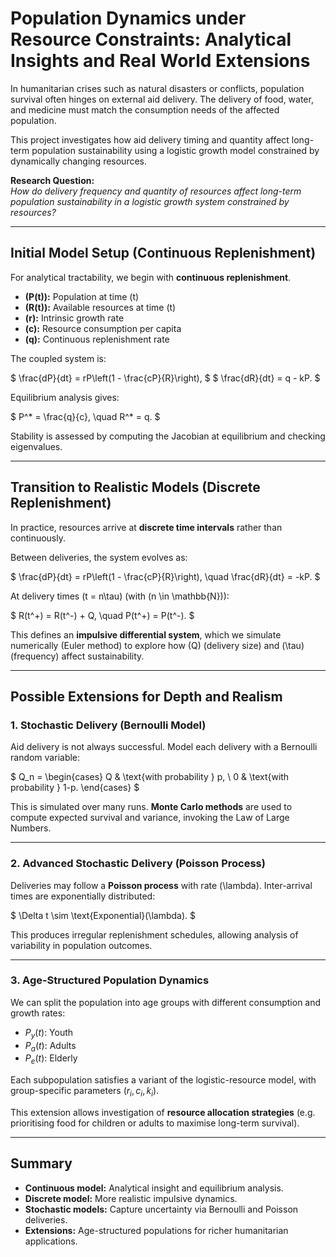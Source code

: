 # Population Dynamics under Resource Constraints: Analytical Insights and Real World Extensions

In humanitarian crises such as natural disasters or conflicts, population survival often hinges on external aid delivery. The delivery of food, water, and medicine must match the consumption needs of the affected population.  

This project investigates how aid delivery timing and quantity affect long-term population sustainability using a logistic growth model constrained by dynamically changing resources.

**Research Question:**  
*How do delivery frequency and quantity of resources affect long-term population sustainability in a logistic growth system constrained by resources?*

---

## Initial Model Setup (Continuous Replenishment)

For analytical tractability, we begin with **continuous replenishment**.

- **\(P(t)\):** Population at time \(t\)  
- **\(R(t)\):** Available resources at time \(t\)  
- **\(r\):** Intrinsic growth rate  
- **\(c\):** Resource consumption per capita  
- **\(q\):** Continuous replenishment rate  

The coupled system is:

$
\frac{dP}{dt} = rP\left(1 - \frac{cP}{R}\right),
$
$
\frac{dR}{dt} = q - kP.
$

Equilibrium analysis gives:

$
P^* = \frac{q}{c}, \quad R^* = q.
$

Stability is assessed by computing the Jacobian at equilibrium and checking eigenvalues.

---

## Transition to Realistic Models (Discrete Replenishment)

In practice, resources arrive at **discrete time intervals** rather than continuously.  

Between deliveries, the system evolves as:

$
\frac{dP}{dt} = rP\left(1 - \frac{cP}{R}\right), \quad \frac{dR}{dt} = -kP.
$

At delivery times \(t = n\tau\) (with \(n \in \mathbb{N}\)):

$
R(t^+) = R(t^-) + Q, \quad P(t^+) = P(t^-).
$

This defines an **impulsive differential system**, which we simulate numerically (Euler method) to explore how \(Q\) (delivery size) and \(\tau\) (frequency) affect sustainability.

---

## Possible Extensions for Depth and Realism

### 1. Stochastic Delivery (Bernoulli Model)

Aid delivery is not always successful. Model each delivery with a Bernoulli random variable:

$
Q_n =
\begin{cases}
Q & \text{with probability } p, \\
0 & \text{with probability } 1-p.
\end{cases}
$

This is simulated over many runs. **Monte Carlo methods** are used to compute expected survival and variance, invoking the Law of Large Numbers.

---

### 2. Advanced Stochastic Delivery (Poisson Process)

Deliveries may follow a **Poisson process** with rate \(\lambda\). Inter-arrival times are exponentially distributed:

$
\Delta t \sim \text{Exponential}(\lambda).
$

This produces irregular replenishment schedules, allowing analysis of variability in population outcomes.

---

### 3. Age-Structured Population Dynamics

We can split the population into age groups with different consumption and growth rates:

- $P_y(t)$: Youth  
- $P_a(t)$: Adults  
- $P_e(t)$: Elderly  

Each subpopulation satisfies a variant of the logistic-resource model, with group-specific parameters $(r_i, c_i, k_i)$.  

This extension allows investigation of **resource allocation strategies** (e.g. prioritising food for children or adults to maximise long-term survival).

---

## Summary

- **Continuous model:** Analytical insight and equilibrium analysis.  
- **Discrete model:** More realistic impulsive dynamics.  
- **Stochastic models:** Capture uncertainty via Bernoulli and Poisson deliveries.  
- **Extensions:** Age-structured populations for richer humanitarian applications.  
